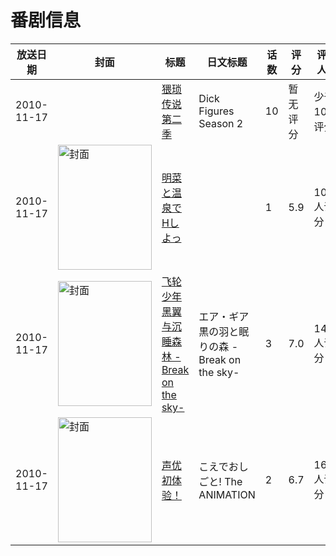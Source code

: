 # 番剧信息

|放送日期|封面|标题|日文标题|话数|评分|评分人数|
|---|---|---|---|---|---|---|
|2010-11-17||[猥琐传说 第二季](https://bangumi.tv/subject/114835)|Dick Figures Season 2|10|暂无评分|少于10人评分|
|2010-11-17|<img src="https://bangumi.tv/img/no_icon_subject.png" alt="封面" style="width:150px;height:200px;object-fit:cover;">|[明菜と温泉でHしよっ](https://bangumi.tv/subject/70463)||1|5.9|109人评分|
|2010-11-17|<img src="https://lain.bgm.tv/pic/cover/c/5f/e8/10299_gY3GT.jpg" alt="封面" style="width:150px;height:200px;object-fit:cover;">|[飞轮少年 黑翼与沉睡森林 -Break on the sky-](https://bangumi.tv/subject/10299)|エア・ギア 黒の羽と眠りの森 -Break on the sky-|3|7.0|140人评分|
|2010-11-17|<img src="https://lain.bgm.tv/pic/cover/c/87/67/6909_BPjBo.jpg" alt="封面" style="width:150px;height:200px;object-fit:cover;">|[声优初体验！](https://bangumi.tv/subject/6909)|こえでおしごと! The ANIMATION|2|6.7|1639人评分|
